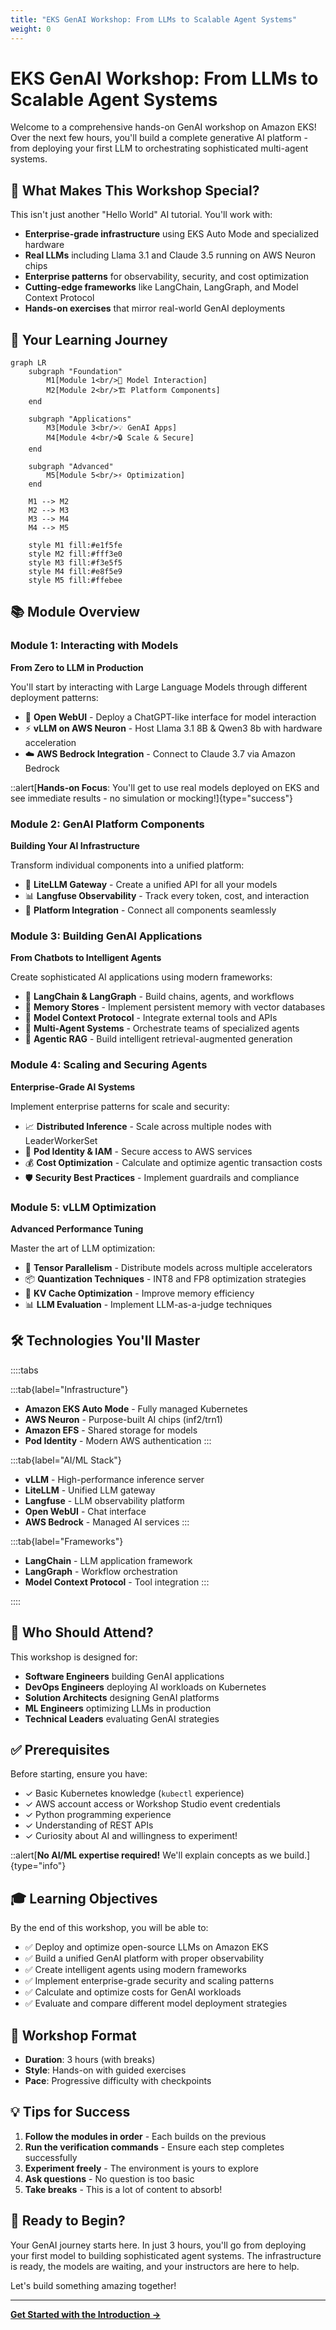 ```yaml
---
title: "EKS GenAI Workshop: From LLMs to Scalable Agent Systems"
weight: 0
---
```


# EKS GenAI Workshop: From LLMs to Scalable Agent Systems

Welcome to a comprehensive hands-on GenAI workshop on Amazon EKS! Over the next few hours, you'll build a complete generative AI platform - from deploying your first LLM to orchestrating sophisticated multi-agent systems.

## 🎯 What Makes This Workshop Special?

This isn't just another "Hello World" AI tutorial. You'll work with:

- **Enterprise-grade infrastructure** using EKS Auto Mode and specialized hardware
- **Real LLMs** including Llama 3.1 and Claude 3.5 running on AWS Neuron chips
- **Enterprise patterns** for observability, security, and cost optimization
- **Cutting-edge frameworks** like LangChain, LangGraph, and Model Context Protocol
- **Hands-on exercises** that mirror real-world GenAI deployments

## 🚀 Your Learning Journey

```mermaid
graph LR
    subgraph "Foundation"
        M1[Module 1<br/>🤖 Model Interaction]
        M2[Module 2<br/>🏗️ Platform Components]
    end
    
    subgraph "Applications"
        M3[Module 3<br/>💡 GenAI Apps]
        M4[Module 4<br/>🔒 Scale & Secure]
    end
    
    subgraph "Advanced"
        M5[Module 5<br/>⚡ Optimization]
    end
    
    M1 --> M2
    M2 --> M3
    M3 --> M4
    M4 --> M5
    
    style M1 fill:#e1f5fe
    style M2 fill:#fff3e0
    style M3 fill:#f3e5f5
    style M4 fill:#e8f5e9
    style M5 fill:#ffebee
```

## 📚 Module Overview

### Module 1: Interacting with Models
**From Zero to LLM in Production**

You'll start by interacting with Large Language Models through different deployment patterns:

- 💬 **Open WebUI** - Deploy a ChatGPT-like interface for model interaction
- ⚡ **vLLM on AWS Neuron** - Host Llama 3.1 8B & Qwen3 8b with hardware acceleration
- ☁️ **AWS Bedrock Integration** - Connect to Claude 3.7 via Amazon Bedrock

::alert[**Hands-on Focus**: You'll get to use real models deployed on EKS and see immediate results - no simulation or mocking!]{type="success"}

### Module 2: GenAI Platform Components
**Building Your AI Infrastructure**

Transform individual components into a unified platform:

- 🔄 **LiteLLM Gateway** - Create a unified API for all your models
- 📊 **Langfuse Observability** - Track every token, cost, and interaction
- 🔧 **Platform Integration** - Connect all components seamlessly

### Module 3: Building GenAI Applications
**From Chatbots to Intelligent Agents**

Create sophisticated AI applications using modern frameworks:

- 🔗 **LangChain & LangGraph** - Build chains, agents, and workflows
- 💾 **Memory Stores** - Implement persistent memory with vector databases
- 🔧 **Model Context Protocol** - Integrate external tools and APIs
- 🤖 **Multi-Agent Systems** - Orchestrate teams of specialized agents
- 🧠 **Agentic RAG** - Build intelligent retrieval-augmented generation

### Module 4: Scaling and Securing Agents
**Enterprise-Grade AI Systems**

Implement enterprise patterns for scale and security:

- 📈 **Distributed Inference** - Scale across multiple nodes with LeaderWorkerSet
- 🔐 **Pod Identity & IAM** - Secure access to AWS services
- 💰 **Cost Optimization** - Calculate and optimize agentic transaction costs
- 🛡️ **Security Best Practices** - Implement guardrails and compliance

### Module 5: vLLM Optimization
**Advanced Performance Tuning**

Master the art of LLM optimization:

- 🔄 **Tensor Parallelism** - Distribute models across multiple accelerators
- 📦 **Quantization Techniques** - INT8 and FP8 optimization strategies
- 💾 **KV Cache Optimization** - Improve memory efficiency
- 📊 **LLM Evaluation** - Implement LLM-as-a-judge techniques

## 🛠️ Technologies You'll Master

::::tabs

:::tab{label="Infrastructure"}
- **Amazon EKS Auto Mode** - Fully managed Kubernetes
- **AWS Neuron** - Purpose-built AI chips (inf2/trn1)
- **Amazon EFS** - Shared storage for models
- **Pod Identity** - Modern AWS authentication
:::

:::tab{label="AI/ML Stack"}
- **vLLM** - High-performance inference server
- **LiteLLM** - Unified LLM gateway
- **Langfuse** - LLM observability platform
- **Open WebUI** - Chat interface
- **AWS Bedrock** - Managed AI services
:::

:::tab{label="Frameworks"}
- **LangChain** - LLM application framework
- **LangGraph** - Workflow orchestration
- **Model Context Protocol** - Tool integration
:::

::::

## 👥 Who Should Attend?

This workshop is designed for:

- **Software Engineers** building GenAI applications
- **DevOps Engineers** deploying AI workloads on Kubernetes
- **Solution Architects** designing GenAI platforms
- **ML Engineers** optimizing LLMs in production
- **Technical Leaders** evaluating GenAI strategies

## ✅ Prerequisites

Before starting, ensure you have:

- ✓ Basic Kubernetes knowledge (`kubectl` experience)
- ✓ AWS account access or Workshop Studio event credentials
- ✓ Python programming experience
- ✓ Understanding of REST APIs
- ✓ Curiosity about AI and willingness to experiment!

::alert[**No AI/ML expertise required!** We'll explain concepts as we build.]{type="info"}

## 🎓 Learning Objectives

By the end of this workshop, you will be able to:

- ✅ Deploy and optimize open-source LLMs on Amazon EKS
- ✅ Build a unified GenAI platform with proper observability
- ✅ Create intelligent agents using modern frameworks
- ✅ Implement enterprise-grade security and scaling patterns
- ✅ Calculate and optimize costs for GenAI workloads
- ✅ Evaluate and compare different model deployment strategies

## 🚦 Workshop Format

- **Duration**: 3 hours (with breaks)
- **Style**: Hands-on with guided exercises
- **Pace**: Progressive difficulty with checkpoints

## 💡 Tips for Success

1. **Follow the modules in order** - Each builds on the previous
2. **Run the verification commands** - Ensure each step completes successfully
3. **Experiment freely** - The environment is yours to explore
4. **Ask questions** - No question is too basic
5. **Take breaks** - This is a lot of content to absorb!

## 🎉 Ready to Begin?

Your GenAI journey starts here. In just 3 hours, you'll go from deploying your first model to building sophisticated agent systems. The infrastructure is ready, the models are waiting, and your instructors are here to help.

Let's build something amazing together!

---

**[Get Started with the Introduction →](/introduction/)**
